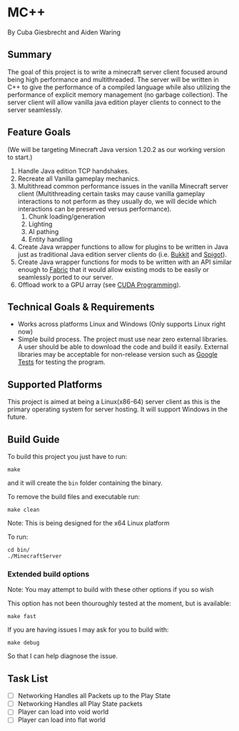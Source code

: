 # MC++
By Cuba Giesbrecht and Aiden Waring

## Summary
The goal of this project is to write a minecraft server client focused around being high performance and multithreaded.  The server will be written in C++ to give the performance of a compiled language while also utilizing the performance of explicit memory management (no garbage collection).  The server client will allow vanilla java edition player clients to connect to the server seamlessly.

## Feature Goals
(We will be targeting Minecraft Java version 1.20.2 as our working version to start.)
1. Handle Java edition TCP handshakes.
2. Recreate all Vanilla gameplay mechanics.
3. Multithread common performance issues in the vanilla Minecraft server client (Multithreading certain tasks may cause vanilla gameplay interactions to not perform as they usually do, we will decide which interactions can be preserved versus performance).
    1. Chunk loading/generation
    2. Lighting
    3. AI pathing
    4. Entity handling
4. Create Java wrapper functions to allow for plugins to be written in Java just as traditional Java edition server clients do (i.e. [Bukkit](https://dev.bukkit.org) and [Spigot](https://www.spigotmc.org)).
5. Create Java wrapper functions for mods to be written with an API similar enough to [Fabric](https://github.com/FabricMC/fabric) that it would allow existing mods to be easily or seamlessly ported to our server.
6. Offload work to a GPU array (see [CUDA Programming](https://docs.nvidia.com/cuda/cuda-c-programming-guide/)).

## Technical Goals & Requirements
- Works across platforms Linux and Windows (Only supports Linux right now)
- Simple build process.  The project must use near zero external libraries.  A user should be able to download the code and build it easily.  External libraries may be acceptable for non-release version such as [Google Tests](https://github.com/google/googletest) for testing the program.

## Supported Platforms
This project is aimed at being a Linux(x86-64) server client as this is the primary operating system for server hosting.  It will support Windows in the future.

## Build Guide
To build this project you just have to run:
```
make
```
and it will create the ```bin``` folder containing the binary.

To remove the build files and executable run:
```
make clean
```

Note: This is being designed for the x64 Linux platform

To run:
```
cd bin/
./MinecraftServer
```

### Extended build options
Note: You may attempt to build with these other options if you so wish

This option has not been thouroughly tested at the moment, but is available:
```
make fast
```

If you are having issues I may ask for you to build with:
```
make debug
```
So that I can help diagnose the issue.


## Task List
- [ ] Networking Handles all Packets up to the Play State
- [ ] Networking Handles all Play State packets
- [ ] Player can load into void world
- [ ] Player can load into flat world
